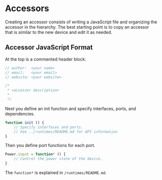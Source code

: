 Accessors
=========

Creating an accessor consists of writing a JavaScript file and organizing
the accessor in the hierarchy. The best starting point is to copy an accessor
that is similar to the new device and edit it as needed.


Accessor JavaScript Format
--------------------------

At the top is a commented header block:

```js
// author:  <your name>
// email:   <your email>
// website: <your website>

/*
 * <accessor description>
 *
 */
```

Next you define an init function and specify interfaces, ports, and dependencies.

```js
function init () {
	// Specify interfaces and ports.
	// See ../runtimes/README.md for API information
}
```

Then you define port functions for each port.

```js
Power.input = function* () {
	// Control the power state of the device.
}
```

The `function*` is explained in `/runtimes/README.md`.
